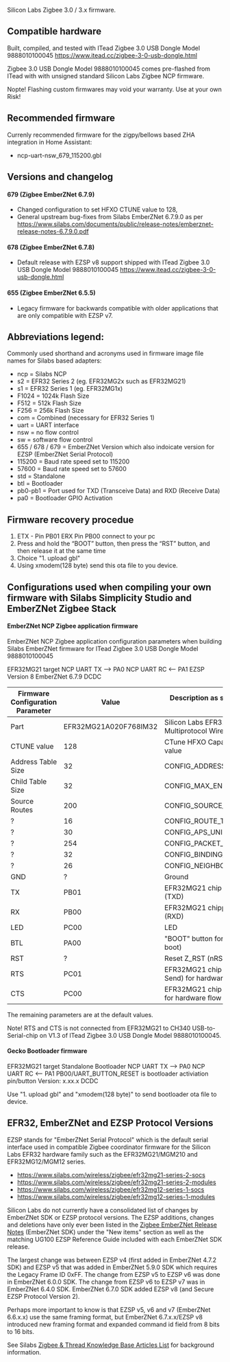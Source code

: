 Silicon Labs Zigbee 3.0 / 3.x firmware.

## Compatible hardware

Built, compiled, and tested with ITead Zigbee 3.0 USB Dongle Model 9888010100045 https://www.itead.cc/zigbee-3-0-usb-dongle.html

Zigbee 3.0 USB Dongle Model 9888010100045 comes pre-flashed from ITead with with unsigned standard Silicon Labs Zigbee NCP firmware.

Nopte! Flashing custom firmwares may void your warranty. Use at your own Risk!

## Recommended firmware

Currenly recommended firmware for the zigpy/bellows based ZHA integration in Home Assistant:

- ncp-uart-nsw_679_115200.gbl

## Versions and changelog

#### 679 (Zigbee EmberZNet 6.7.9)
- Changed configuration to set HFXO CTUNE value to 128, 
- General upstream bug-fixes from Silabs EmberZNet 6.7.9.0 as per https://www.silabs.com/documents/public/release-notes/emberznet-release-notes-6.7.9.0.pdf

#### 678 (Zigbee EmberZNet 6.7.8)
- Default release with EZSP v8 support shipped with ITead Zigbee 3.0 USB Dongle Model 9888010100045 https://www.itead.cc/zigbee-3-0-usb-dongle.html

#### 655 (Zigbee EmberZNet 6.5.5)
- Legacy firmware for backwards compatible with older applications that are only compatible with EZSP v7.

## Abbreviations legend:

Commonly used shorthand and acronyms used in firmware image file names for Silabs based adapters:

* ncp = Silabs NCP
* s2 = EFR32 Series 2 (eg. EFR32MG2x such as EFR32MG21)
* s1 = EFR32 Series 1 (eg. EFR32MG1x)
* F1024 = 1024k Flash Size
* F512 = 512k Flash Size
* F256 = 256k Flash Size
* com = Combined (necessary for EFR32 Series 1)
* uart = UART interface
* nsw = no flow control
* sw = software flow control
* 655 / 678 / 679 = EmberZNet Version which also indoicate version for EZSP (EmberZNet Serial Protocol)
* 115200 = Baud rate speed set to 115200
* 57600 = Baud rate speed set to 57600
* std = Standalone
* btl = Bootloader
* pb0-pb1 = Port used for TXD (Transceive Data) and RXD (Receive Data)
* pa0 = Bootloader GPIO Activation

## Firmware recovery procedue

1. ETX - Pin PB01 ERX Pin PB00 connect to your pc
2. Press and hold the “BOOT” button, then press the “RST” button, and then release it at the same time
3. Choice "1. upload gbl"
4. Using xmodem(128 byte) send this ota file to you device.

## Configurations used when compiling your own firmware with Silabs Simplicity Studio and EmberZNet Zigbee Stack

#### EmberZNet NCP Zigbee application firmware

EmberZNet NCP Zigbee application configuration parameters when building Silabs EmberZNet firmware for ITead Zigbee 3.0 USB Dongle Model 9888010100045

EFR32MG21 target
NCP UART TX --> PA0
NCP UART RC <-- PA1
EZSP Version 8
EmberZNet 6.7.9
DCDC

Firmware Configuration Parameter | Value | Description as seen in ZHA zigpy ezsp config
-------------------------------- | ----- | ----------------------------------------------
Part | EFR32MG21A020F768IM32 | Silicon Labs EFR32MG21 Series 2 Multiprotocol Wireless SoC
CTUNE value | 128 |  CTune HFXO Capacitor Bank calibration value
Address Table Size | 32| CONFIG_ADDRESS_TABLE_SIZE
Child Table Size | 32 | CONFIG_MAX_END_DEVICE_CHILDREN
Source Routes | 200 | CONFIG_SOURCE_ROUTE_TABLE_SIZE
? | 16 | CONFIG_ROUTE_TABLE_SIZE
? | 30 | CONFIG_APS_UNICAST_MESSAGE_COUNT
? | 254 | CONFIG_PACKET_BUFFER_COUNT
? | 32 | CONFIG_BINDING_TABLE_SIZE
? | 26 | CONFIG_NEIGHBOR_TABLE_SIZE
GND | ? | Ground
TX | PB01 | EFR32MG21 chip pin for Transmitter Data (TXD)
RX | PB00 | EFR32MG21 chippin  for Receiving Data (RXD)
LED | PC00 | LED
BTL | PA00 | "BOOT" button for Bootloader (Low = BTL boot)
RST | ? | Reset Z_RST (nRST)
RTS | PC01 | EFR32MG21 chip pin RTS (Request to Send) for hardware flow control
CTS | PC00 | EFR32MG21 chip pin CTS (Clear to Send) for hardware flow control

The remaining parameters are at the default values.

Note! RTS and CTS is not connected from EFR32MG21 to CH340 USB-to-Serial-chip on V1.3 of ITead Zigbee 3.0 USB Dongle Model 9888010100045.

#### Gecko Bootloader firmware

EFR32MG21 target
Standalone Bootloader
NCP UART TX --> PA0
NCP UART RC <-- PA1
PB00/UART_BUTTON_RESET is bootloader activiation pin/button
Version: x.xx.x
DCDC

Use "1. upload gbl" and "xmodem(128 byte)" to send bootloader ota file to device.

## EFR32, EmberZNet and EZSP Protocol Versions

EZSP stands for "EmberZNet Serial Protocol" which is the default serial interface used in compatible Zigbee coordinator firmware for the Silicon Labs EFR32 hardware family such as the EFR32MG21/MGM210 and EFR32MG12/MGM12 series.

- https://www.silabs.com/wireless/zigbee/efr32mg21-series-2-socs
- https://www.silabs.com/wireless/zigbee/efr32mg21-series-2-modules
- https://www.silabs.com/wireless/zigbee/efr32mg12-series-1-socs
- https://www.silabs.com/wireless/zigbee/efr32mg12-series-1-modules

Silicon Labs do not currently have a consolidated list of changes by EmberZNet SDK or EZSP protocol versions. The EZSP additions, changes and deletions have only ever been listed in the [Zigbee EmberZNet Release Notes](https://www.silabs.com/search#q=Zigbee%20EmberZNet%20Release%20Notes&t=All&sort=relevancy) (EmberZNet SDK) under the "New items" section as well as the matching UG100 EZSP Reference Guide included with each EmberZNet SDK release.

The largest change was between EZSP v4 (first added in EmberZNet 4.7.2 SDK) and EZSP v5 that was added in EmberZNet 5.9.0 SDK which requires the Legacy Frame ID 0xFF. The change from EZSP v5 to EZSP v6 was done in EmberZNet 6.0.0 SDK. The change from EZSP v6 to EZSP v7 was in EmberZNet 6.4.0 SDK. EmberZNet 6.7.0 SDK added EZSP v8 (and Secure EZSP Protocol Version 2).

Perhaps more important to know is that EZSP v5, v6 and v7 (EmberZNet 6.6.x.x) use the same framing format, but EmberZNet 6.7.x.x/EZSP v8 introduced new framing format and expanded command id field from 8 bits to 16 bits.

See Silabs [Zigbee & Thread Knowledge Base Articles List](https://silabs-prod.adobecqms.net/community/wireless/zigbee-and-thread/knowledge-base.entry.html/2020/04/01/zigbee_thread_knowledgebasearticleslist-ih5r) for background information.
